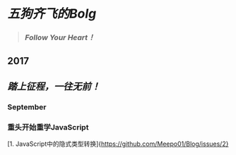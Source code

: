 # ***五狗齐飞的Bolg***
>### ***Follow Your Heart！***
## 2017
## ***踏上征程，一往无前！***
### September
### 重头开始重学JavaScript
[1. JavaScript中的隐式类型转换]{https://github.com/Meepo01/Blog/issues/2}
